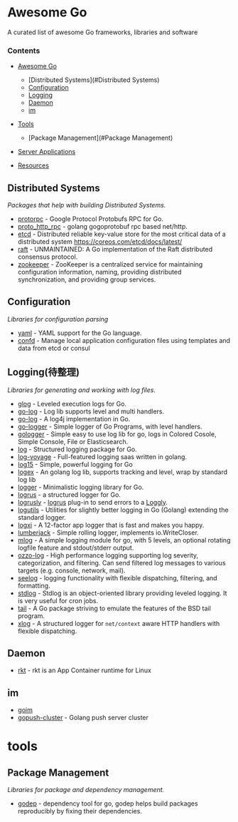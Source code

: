 # Awesome Go

A curated list of awesome Go frameworks, libraries and software

### Contents

- [Awesome Go](#awesome-go)
    
    - [Distributed Systems](#Distributed Systems)
    - [Configuration](#configuration)
    - [Logging](#Logging)
    - [Daemon](#Daemon)
    - [im](#im)

- [Tools](#tools)
    - [Package Management](#Package Management)

- [Server Applications](#server-applications)

- [Resources](#resources)


## Distributed Systems

*Packages that help with building Distributed Systems.*

* [protorpc](https://github.com/chai2010/protorpc) - Google Protocol Protobufs RPC for Go.
* [proto_http_rpc](https://github.com/Terry-Mao/protorpc) - golang gogoprotobuf rpc based net/http.
* [etcd](https://github.com/coreos/etcd) - Distributed reliable key-value store for the most critical data of a distributed system https://coreos.com/etcd/docs/latest/
* [raft](https://github.com/goraft/raft) - UNMAINTAINED: A Go implementation of the Raft distributed consensus protocol.
* [zookeeper](http://zookeeper.apache.org/) - ZooKeeper is a centralized service for maintaining configuration information, naming, providing distributed synchronization, and providing group services.

## Configuration

*Libraries for configuration parsing*

* [yaml](https://github.com/go-yaml/yaml) - YAML support for the Go language.
* [confd](https://github.com/kelseyhightower/confd) - Manage local application configuration files using templates and data from etcd or consul

## Logging(待整理)

*Libraries for generating and working with log files.*

* [glog](https://github.com/golang/glog) - Leveled execution logs for Go.
* [go-log](https://github.com/siddontang/go-log) - Log lib supports level and multi handlers.
* [go-log](https://github.com/ian-kent/go-log) - A log4j implementation in Go.
* [go-logger](https://github.com/apsdehal/go-logger) - Simple logger of Go Programs, with level handlers.
* [gologger](https://github.com/sadlil/gologger) - Simple easy to use log lib for go, logs in Colored Cosole, Simple Console, File or Elasticsearch.
* [log](https://github.com/apex/log) - Structured logging package for Go.
* [log-voyage](https://github.com/firstrow/logvoyage) - Full-featured logging saas written in golang.
* [log15](https://github.com/inconshreveable/log15) - Simple, powerful logging for Go
* [logex](https://github.com/chzyer/logex) - An golang log lib, supports tracking and level, wrap by standard log lib
* [logger](https://github.com/azer/logger) - Minimalistic logging library for Go.
* [logrus](https://github.com/Sirupsen/logrus) - a structured logger for Go.
* [logrusly](https://github.com/sebest/logrusly) - [logrus](https://github.com/sirupsen/logrus) plug-in to send errors to a [Loggly](https://www.loggly.com/).
* [logutils](https://github.com/hashicorp/logutils) - Utilities for slightly better logging in Go (Golang) extending the standard logger.
* [logxi](https://github.com/mgutz/logxi) - A 12-factor app logger that is fast and makes you happy.
* [lumberjack](https://github.com/natefinch/lumberjack) - Simple rolling logger, implements io.WriteCloser.
* [mlog](https://github.com/jbrodriguez/mlog) - A simple logging module for go, with 5 levels, an optional rotating logfile feature and stdout/stderr output.
* [ozzo-log](https://github.com/go-ozzo/ozzo-log) - High performance logging supporting log severity, categorization, and filtering. Can send filtered log messages to various targets (e.g. console, network, mail).
* [seelog](https://github.com/cihub/seelog) -   logging functionality with flexible dispatching, filtering, and formatting.
* [stdlog](https://github.com/alexcesaro/log) - Stdlog is an object-oriented library providing leveled logging. It is very useful for cron jobs.
* [tail](https://github.com/hpcloud/tail) - A Go package striving to emulate the features of the BSD tail program.
* [xlog](https://github.com/rs/xlog) - A structured logger for `net/context` aware HTTP handlers with flexible dispatching.

## Daemon
* [rkt](https://github.com/coreos/rkt) - rkt is an App Container runtime for Linux

## im

* [goim](https://github.com/Terry-Mao/goim) 
* [gopush-cluster](https://github.com/Terry-Mao/gopush-cluster) - Golang push server cluster

# tools

## Package Management

*Libraries for package and dependency management.*

* [godep](https://github.com/tools/godep) - dependency tool for go, godep helps build packages reproducibly by fixing their dependencies.